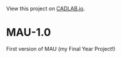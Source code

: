 View this project on [CADLAB.io](https://cadlab.io/project/1285). 

# MAU-1.0
First version of MAU (my Final Year Project!)
